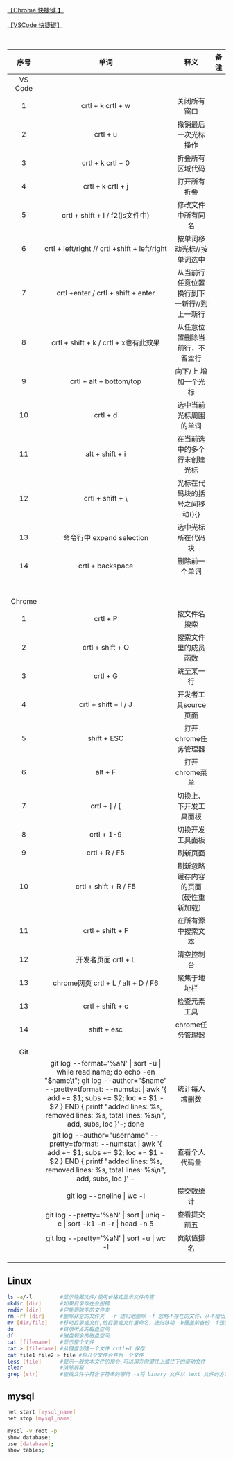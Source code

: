

[【Chrome 快捷键 】]( https://support.google.com/chrome/answer/157179?hl=zh-Hans )

[【VSCode 快捷键】]( https://blog.csdn.net/crper/article/details/54099319 )

​	

|  序号   |                             单词                             |                    释义                    | 备注 |
| :-----: | :----------------------------------------------------------: | :----------------------------------------: | :--: |
| VS Code |                                                              |                                            |      |
|    1    |                      crtl + k crtl + w                       |                关闭所有窗口                |      |
|    2    |                           crtl + u                           |            撤销最后一次光标操作            |      |
|    3    |                      crtl + k crtl + 0                       |              折叠所有区域代码              |      |
|    4    |                      crtl + k crtl + j                       |                打开所有折叠                |      |
|    5    |               crtl + shift + l  / f2(js文件中)               |             修改文件中所有同名             |      |
|    6    |        crtl + left/right // crtl +shift + left/right         |         按单词移动光标//按单词选中         |      |
|    7    |              crtl +enter / crtl + shift + enter              | 从当前行任意位置换行到下一新行//到上一新行 |      |
|    8    |            crtl + shift + k / crtl + x也有此效果             |       从任意位置删除当前行，不留空行       |      |
|    9    |                   crtl + alt + bottom/top                    |            向下/上 增加一个光标            |      |
|   10    |                           crtl + d                           |           选中当前光标周围的单词           |      |
|   11    |                       alt + shift + i                        |        在当前选中的多个行末创建光标        |      |
|   12    |                       crtl + shift + \                       |       光标在代码块的括号之间移动(){}       |      |
|   13    |                  命令行中 expand selection                   |             选中光标所在代码块             |      |
|   14    |                       crtl + backspace                       |               删除前一个单词               |      |
|         |                                                              |                                            |      |
|         |                                                              |                                            |      |
|         |                                                              |                                            |      |
|         |                                                              |                                            |      |
|         |                                                              |                                            |      |
|         |                                                              |                                            |      |
|         |                                                              |                                            |      |
| Chrome  |                                                              |                                            |      |
|    1    |                           crtl + P                           |                按文件名搜索                |      |
|    2    |                       crtl + shift + O                       |            搜索文件里的成员函数            |      |
|    3    |                           crtl + G                           |                 跳至某一行                 |      |
|    4    |                     crtl + shift + I / J                     |            开发者工具source页面            |      |
|    5    |                         shift + ESC                          |            打开chrome任务管理器            |      |
|    6    |                           alt + F                            |               打开chrome菜单               |      |
|    7    |                         crtl + ] / [                         |           切换上、下开发工具面板           |      |
|    8    |                          crtl + 1-9                          |              切换开发工具面板              |      |
|    9    |                        crtl + R / F5                         |                  刷新页面                  |      |
|   10    |                    crtl + shift + R / F5                     |   刷新忽略缓存内容的页面（硬性重新加载）   |      |
|   11    |                       crtl + shift + F                       |             在所有源中搜索文本             |      |
|   12    |                     开发者页面 crtl + L                      |                 清空控制台                 |      |
|   13    |              chrome网页 crtl + L / alt + D / F6              |                聚焦于地址栏                |      |
|   13    |                       crtl + shift + c                       |                检查元素工具                |      |
|   14    |                         shift + esc                          |              chrome任务管理器              |      |
|         |                                                              |                                            |      |
|         |                                                              |                                            |      |
|   Git   |                                                              |                                            |      |
|         | git log --format='%aN' \| sort -u \| while read name; do echo -en "$name\t"; git log --author="$name" --pretty=tformat: --numstat \| awk '{ add += $1; subs += $2; loc += $1 - $2 } END { printf "added lines: %s, removed lines: %s, total lines: %s\n", add, subs, loc }'-; done |               统计每人增删数               |      |
|         | git log --author="username" --pretty=tformat: --numstat \| awk '{ add += $1; subs += $2; loc += $1 - $2 } END { printf "added lines: %s, removed lines: %s, total lines: %s\n", add, subs, loc }' - |               查看个人代码量               |      |
|         |                  git log --oneline \| wc -l                  |                 提交数统计                 |      |
|         | git log --pretty='%aN' \| sort \| uniq -c \| sort -k1 -n -r \| head -n 5 |                查看提交前五                |      |
|         |          git log --pretty='%aN' \| sort -u \| wc -l          |                 贡献值排名                 |      |
|         |                                                              |                                            |      |
|         |                                                              |                                            |      |
|         |                                                              |                                            |      |



## Linux

```bash
ls -a/-l         #显示隐藏文件/使用长格式显示文件内容
mkdir [dir]      #如果目录存在会报错
rmdir [dir]      #只能删除空的文件夹
rm -rf [dir]     #删除非空的文件夹  -r 递归地删除 -f 忽略不存在的文件，从不给出提示，强制删除。
mv [dir/file]    #移动目录或文件,给目录或文件重命名，递归移动 -b覆盖前备份 -f强制覆盖 -i覆盖前询问 -u比较更新覆盖 -t多移一
du               #目录所占的磁盘空间
df               #磁盘剩余的磁盘空间
cat [filename]   #显示整个文件
cat > [filename] #从键盘创建一个文件 crtl+d 保存
cat file1 file2 > file #将几个文件合并为一个文件
less [file]      #显示一般文本文件的指令,可以用方向键往上或往下的滚动文件
clear 			 #清除屏幕
grep [str]		 #查找文件中符合字符串的哪行 -a将 binary 文件以 text 文件的方式搜寻数据 -c计算找到 '搜寻字符串' 的次数 -i忽略大小写 -n输出行号 -v反向选择
```



## mysql

```bash
net start [mysql_name]
net stop [mysql_name]

mysql -v root -p
show database;
use [database];
show tables;
```




